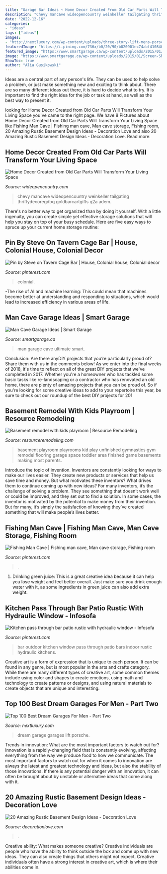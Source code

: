 ```yaml
---
title: "Garage Bar Ideas ~ Home Decor Created From Old Car Parts Will Transform Your Living Space"
description: "Chevy mancave wideopencountry weinkeller tailgating thriftydecoregdbq goldbarcartgifts q2a adem"
date: "2022-12-16"
categories:
- "ideas"
tags: ["ideas"]
images:
- "http://nextluxury.com/wp-content/uploads/three-story-lift-mens-porsche-dream-garage.jpg"
featuredImage: "https://i.pinimg.com/736x/b0/20/90/b020901ec74abf410840953d847768f8.jpg"
featured_image: "https://www.smartgarage.ca/wp-content/uploads/2015/01/Screen-Shot-2015-01-23-at-12.57.11-PM.png"
image: "https://www.smartgarage.ca/wp-content/uploads/2015/01/Screen-Shot-2015-01-23-at-12.57.11-PM.png"
ShowToc: true
author: "Alia Gusikowski"
---
```



Ideas are a central part of any person's life. They can be used to help solve a problem, or just make something new and exciting to think about. There are so many different ideas out there, it is hard to decide what to try. It is important to find the right idea for the job or task at hand, as well as the best way to present it.

	

		
looking for Home Decor Created from Old Car Parts Will Transform Your Living Space you've came to the right page. We have 8 Pictures about Home Decor Created from Old Car Parts Will Transform Your Living Space like Fishing Man Cave | Fishing man cave, Man cave storage, Fishing room, 20 Amazing Rustic Basement Design Ideas - Decoration Love and also 20 Amazing Rustic Basement Design Ideas - Decoration Love. Read more:
		
    
## Home Decor Created From Old Car Parts Will Transform Your Living Space

<img loading=lazy src="https://cdn0.wideopencountry.com/wp-content/uploads/2017/05/chevy-tailgate-mini-bar.jpg" onerror="this.onerror=null;this.src='https://tse4.mm.bing.net/th?id=OIP.SOo_7wc9wx3EasLJbL7bPwHaGk&amp;pid=15.1';" alt="Home Decor Created from Old Car Parts Will Transform Your Living Space">

_Source: wideopencountry.com_

>chevy mancave wideopencountry weinkeller tailgating thriftydecoregdbq goldbarcartgifts q2a adem. 

	

There's no better way to get organized than by doing it yourself. With a little ingenuity, you can create simple yet effective storage solutions that will help you stay on top of your busy schedule. Here are five easy ways to spruce up your current home storage routine: 

    
## Pin By Steve On Tavern Cage Bar | House, Colonial House, Colonial Decor

<img loading=lazy src="https://i.pinimg.com/736x/b0/20/90/b020901ec74abf410840953d847768f8.jpg" onerror="this.onerror=null;this.src='https://tse2.mm.bing.net/th?id=OIP.jx_xNyCPPA50RF3GaC2TawHaJ4&amp;pid=15.1';" alt="Pin by Steve on Tavern Cage Bar | House, Colonial house, Colonial decor">

_Source: pinterest.com_

>colonial. 

	

-The rise of AI and machine learning: This could mean that machines become better at understanding and responding to situations, which would lead to increased efficiency in various areas of life.

    
## Man Cave Garage Ideas | Smart Garage

<img loading=lazy src="https://www.smartgarage.ca/wp-content/uploads/2015/01/Screen-Shot-2015-01-23-at-12.57.11-PM.png" onerror="this.onerror=null;this.src='https://tse3.mm.bing.net/th?id=OIP.hL5ka5c1uYuxbJQ5Cj0TqAHaF7&amp;pid=15.1';" alt="Man Cave Garage Ideas | Smart Garage">

_Source: smartgarage.ca_

>man garage cave ultimate smart. 

	

Conclusion: Are there anyDIY projects that you’re particularly proud of? Share them with us in the comments below!
As we enter into the final weeks of 2018, it's time to reflect on all of the great DIY projects that we've completed in 2017. Whether you're a homeowner who has tackled some basic tasks like re-landscaping or a contractor who has renovated an old home, there are plenty of amazing projects that you can be proud of. So if you're looking for some creative ideas to add to your repertoire this year, be sure to check out our roundup of the best DIY projects for 201
    
## Basement Remodel With Kids Playroom | Resource Remodeling

<img loading=lazy src="https://www.resourceremodeling.com/wp-content/uploads/2018/05/Kids-Basement-Playroom-Ideas.jpg" onerror="this.onerror=null;this.src='https://tse3.mm.bing.net/th?id=OIP.VRVSHPm2cbdP6CV4cT6DPAHaE8&amp;pid=15.1';" alt="Basement remodel with kids playroom | Resource Remodeling">

_Source: resourceremodeling.com_

>basement playroom playrooms kid play unfinished gymnastics gym remodel flooring garage space toddler area finished game basements making most parents. 

	

Introduce the topic of invention.
Inventors are constantly looking for ways to make our lives easier. They create new products or services that help us save time and money. But what motivates these inventors? What drives them to continue coming up with new ideas?
For many inventors, it’s the challenge of solving a problem. They see something that doesn’t work well or could be improved, and they set out to find a solution. In some cases, the inventor is motivated by the potential to make money from their invention. But for many, it’s simply the satisfaction of knowing they’ve created something that will make people’s lives better.

    
## Fishing Man Cave | Fishing Man Cave, Man Cave Storage, Fishing Room

<img loading=lazy src="https://i.pinimg.com/736x/c0/ba/8c/c0ba8c9da4678fa4a667874b37e9063a.jpg" onerror="this.onerror=null;this.src='https://tse2.mm.bing.net/th?id=OIP.epM9_hmE2MB8Ds11qGV7dAHaLG&amp;pid=15.1';" alt="Fishing Man Cave | Fishing man cave, Man cave storage, Fishing room">

_Source: pinterest.com_

>. 

	

1. Drinking green juice: This is a great creative idea because it can help you lose weight and feel better overall. Just make sure you drink enough water with it, as some ingredients in green juice can also add extra weight.

    
## Kitchen Pass Through Bar Patio Rustic With Hydraulic Window - Infosofa

<img loading=lazy src="https://i.pinimg.com/736x/69/58/e7/6958e79823e0a183e6d81ef330e93710--rustic-outdoor-bar-outdoor-bars.jpg" onerror="this.onerror=null;this.src='https://tse3.mm.bing.net/th?id=OIP.Koevn0_CDpwmKpb6gxT88AHaJ4&amp;pid=15.1';" alt="Kitchen pass through bar patio rustic with hydraulic window - Infosofa">

_Source: pinterest.com_

>bar outdoor kitchen window pass through patio bars indoor rustic hydraulic kitchens. 

	

Creative art is a form of expression that is unique to each person. It can be found in any genre, but is most popular in the arts and crafts category. While there are many different types of creative art, some common themes include using color and shapes to create emotions, using math and technology to create patterns or designs, and using natural materials to create objects that are unique and interesting.

    
## Top 100 Best Dream Garages For Men - Part Two

<img loading=lazy src="http://nextluxury.com/wp-content/uploads/three-story-lift-mens-porsche-dream-garage.jpg" onerror="this.onerror=null;this.src='https://tse2.mm.bing.net/th?id=OIP.mdrDjaLm3Xoq102VZmcbtwAAAA&amp;pid=15.1';" alt="Top 100 Best Dream Garages For Men - Part Two">

_Source: nextluxury.com_

>dream garage garages lift porsche. 

	

Trends in innovation: What are the most important factors to watch out for?
Innovation is a rapidly-changing field that is constantly evolving, affecting everything from the way we produce food to how we communicate. The most important factors to watch out for when it comes to innovation are always the latest and greatest technology and ideas, but also the stability of those innovations. If there is any potential danger with an innovation, it can often be brought about by unstable or alternative ideas that come along with it.

    
## 20 Amazing Rustic Basement Design Ideas - Decoration Love

<img loading=lazy src="https://www.decorationlove.com/wp-content/uploads/2016/06/Vintage-Rustic-Basement-Design.jpg" onerror="this.onerror=null;this.src='https://tse3.mm.bing.net/th?id=OIP.pcpD1RZUk6Vzo1kl4GV7sgHaLH&amp;pid=15.1';" alt="20 Amazing Rustic Basement Design Ideas - Decoration Love">

_Source: decorationlove.com_

>. 

	

Creative ability: What makes someone creative?
Creative individuals are people who have the ability to think outside the box and come up with new ideas. They can also create things that others might not expect. Creative individuals often have a strong interest in creative art, which is where their abilities come in.


